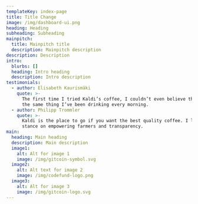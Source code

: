```yaml
---
templateKey: index-page
title: Title Change
image: /img/dashboard-ui.png
heading: Heading
subheading: Subheading
mainpitch:
  title: Mainpitch title
  description: Mainpitch description
description: Description
intro:
  blurbs: []
  heading: Intro heading
  description: Intro description
testimonials:
  - author: Elisabeth Kaurismäki
    quote: >-
      The first time I tried Kaldi’s coffee, I couldn’t even believe that was
      the same thing I’ve been drinking every morning.
  - author: Philipp Trommler
    quote: >-
      Kaldi is the place to go if you want the best quality coffee. I love their
      stance on empowering farmers and transparency.
main:
  heading: Main heading
  description: Main description
  image1:
    alt: Alt for image 1
    image: /img/gitcoin-symbol.svg
  image2:
    alt: Alt text for image 2
    image: /img/codefund-logo.png
  image3:
    alt: Alt for image 3
    image: /img/gitcoin-logo.svg
---
```

